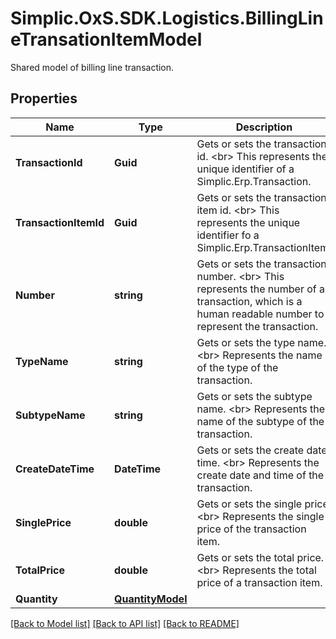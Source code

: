 # Simplic.OxS.SDK.Logistics.BillingLineTransationItemModel
Shared model of billing line transaction.

## Properties

Name | Type | Description | Notes
------------ | ------------- | ------------- | -------------
**TransactionId** | **Guid** | Gets or sets the transaction id.  &lt;br&gt;  This represents the unique identifier of a Simplic.Erp.Transaction.   | [optional] 
**TransactionItemId** | **Guid** | Gets or sets the transaction item id.  &lt;br&gt;  This represents the unique identifier fo a Simplic.Erp.TransactionItem.   | [optional] 
**Number** | **string** | Gets or sets the transaction number.  &lt;br&gt;  This represents the number of a transaction, which is a human readable number to represent the transaction.   | [optional] 
**TypeName** | **string** | Gets or sets the type name.  &lt;br&gt;  Represents the name of the type of the transaction.   | [optional] 
**SubtypeName** | **string** | Gets or sets the subtype name.  &lt;br&gt;  Represents the name of the subtype of the transaction.   | [optional] 
**CreateDateTime** | **DateTime** | Gets or sets the create date time.  &lt;br&gt;  Represents the create date and time of the transaction.   | [optional] 
**SinglePrice** | **double** | Gets or sets the single price.  &lt;br&gt;  Represents the single price of the transaction item.   | [optional] 
**TotalPrice** | **double** | Gets or sets the total price.  &lt;br&gt;  Represents the total price of a transaction item.   | [optional] 
**Quantity** | [**QuantityModel**](QuantityModel.md) |  | [optional] 

[[Back to Model list]](../README.md#documentation-for-models) [[Back to API list]](../README.md#documentation-for-api-endpoints) [[Back to README]](../README.md)

